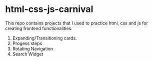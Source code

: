 # html-css-js-carnival
This repo contains projects that I used to practice html, css and js for creating frontend functionalities. 

1. Expanding/Transitioning cards.
2. Progess steps
3. Rotating Navigation
4. Search Widget
